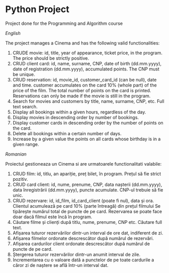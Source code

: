 # Python Project
Project done for the Programming and Algorithm course

*English*


The project manages a Cinema and has the following valid functionalities:
	
1. CRUDE movie: id, title, year of appearance, ticket price, in the program. The price should be strictly positive.
2. CRUD client card: id, name, surname, CNP, date of birth (dd.mm.yyyy), date of registration (dd.mm.yyyy), accumulated points. The CNP must be unique.
3. CRUD reservation: id, movie_id, customer_card_id (can be null), date and time. customer accumulates on the card 10% (whole part) of the price of the film. 
The total number of points on the card is printed. Reservations can only be made if the movie is still in the program.
4. Search for movies and customers by title, name, surname, CNP, etc. Full text search.
5. Display all bookings within a given hours, regardless of the day.
6. Display movies in descending order by number of bookings.
7. Display customer cards in descending order by the number of points on the card.
8. Delete all bookings within a certain number of days.
9. Increase by a given value the points on all cards whose birthday is in a given range.


*Romanian*

Proiectul gestioneaza un Cinema si are urmatoarele functionalitati valabile:

1. CRUD film: id, titlu, an apariție, preț bilet, în program. Prețul să fie strict pozitiv. 
2. CRUD card client: id, nume, prenume, CNP, data nașterii (dd.mm.yyyy), data înregistrării
(dd.mm.yyyy), puncte acumulate. CNP-ul trebuie să fie unic.
3. CRUD rezervare: id, id_film, id_card_client (poate fi nul), data și ora. Clientul
acumulează pe card 10% (parte întreagă) din prețul filmului Se tipărește numărul total
de puncte de pe card. Rezervarea se poate face doar dacă filmul este încă în program.
4. Căutare filme și clienți după titlu, nume, prenume, CNP etc. Căutare full text.
5. Afișarea tuturor rezervărilor dintr-un interval de ore dat, indiferent de zi.
6. Afișarea filmelor ordonate descrescător după numărul de rezervări.
7. Afișarea cardurilor client ordonate descrescător după numărul de puncte de pe card.
8. Ștergerea tuturor rezervărilor dintr-un anumit interval de zile.
9. Incrementarea cu o valoare dată a punctelor de pe toate cardurile a căror zi de naștere
se află într-un interval dat.
